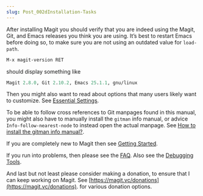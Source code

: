 ```yaml
---
slug: Post_002dInstallation-Tasks
---
```


After installing Magit you should verify that you are indeed using the Magit, Git, and Emacs releases you think you are using. It’s best to restart Emacs before doing so, to make sure you are not using an outdated value for `load-path`.

```lisp
M-x magit-version RET
```

should display something like

```lisp
Magit 2.8.0, Git 2.10.2, Emacs 25.1.1, gnu/linux
```

Then you might also want to read about options that many users likely want to customize. See [Essential Settings](/docs/magit/Essential-Settings).

To be able to follow cross references to Git manpages found in this manual, you might also have to manually install the `gitman` info manual, or advice `Info-follow-nearest-node` to instead open the actual manpage. See [How to install the gitman info manual?](/docs/magit/How-to-install-the-gitman-info-manual_003f).

If you are completely new to Magit then see [Getting Started](/docs/magit/Getting-Started).

If you run into problems, then please see the [FAQ](/docs/magit/FAQ). Also see the [Debugging Tools](/docs/magit/Debugging-Tools).

And last but not least please consider making a donation, to ensure that I can keep working on Magit. See [https://magit.vc/donations](https://magit.vc/donations). for various donation options.
